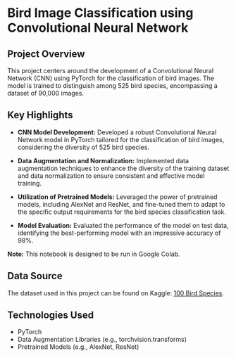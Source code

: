 # Bird Image Classification using Convolutional Neural Network

## Project Overview

This project centers around the development of a Convolutional Neural Network (CNN) using PyTorch for the classification of bird images. The model is trained to distinguish among 525 bird species, encompassing a dataset of 90,000 images.

## Key Highlights

- **CNN Model Development:** Developed a robust Convolutional Neural Network model in PyTorch tailored for the classification of bird images, considering the diversity of 525 bird species.

- **Data Augmentation and Normalization:** Implemented data augmentation techniques to enhance the diversity of the training dataset and data normalization to ensure consistent and effective model training.

- **Utilization of Pretrained Models:** Leveraged the power of pretrained models, including AlexNet and ResNet, and fine-tuned them to adapt to the specific output requirements for the bird species classification task.

- **Model Evaluation:** Evaluated the performance of the model on test data, identifying the best-performing model with an impressive accuracy of 98%.

**Note:** This notebook is designed to be run in Google Colab.

## Data Source

The dataset used in this project can be found on Kaggle: [100 Bird Species](https://www.kaggle.com/datasets/gpiosenka/100-bird-species).

## Technologies Used

- PyTorch
- Data Augmentation Libraries (e.g., torchvision.transforms)
- Pretrained Models (e.g., AlexNet, ResNet)
